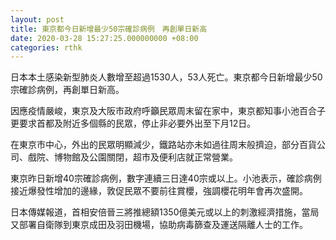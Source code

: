 ```yaml
---
layout: post
title: 東京都今日新增最少50宗確診病例　再創單日新高
date: 2020-03-28 15:27:25.000000000 +08:00
categories: rthk
---
```


日本本土感染新型肺炎人數增至超過1530人，53人死亡。東京都今日新增最少50宗確診病例，再創單日新高。

因應疫情嚴峻，東京及大阪市政府呼籲民眾周末留在家中，東京都知事小池百合子更要求首都及附近多個縣的民眾，停止非必要外出至下月12日。

在東京市中心，外出的民眾明顯減少，鐵路站亦未如過往周末般擠迫，部分百貨公司、戲院、博物館及公園關閉，超市及便利店就正常營業。

東京昨日新增40宗確診病例，數字連續三日達40宗或以上。小池表示，確診病例接近爆發性增加的邊緣，敦促民眾不要前往賞櫻，強調櫻花明年會再次盛開。

日本傳媒報道，首相安倍晉三將推總額1350億美元或以上的刺激經濟措施，當局又部署自衛隊到東京成田及羽田機場，協助病毒篩查及運送隔離人士的工作。
